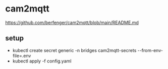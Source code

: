 # cam2mqtt
https://github.com/berfenger/cam2mqtt/blob/main/README.md

## setup
* kubectl create secret generic -n bridges  cam2mqtt-secrets --from-env-file=.env
* kubectl apply -f config.yaml